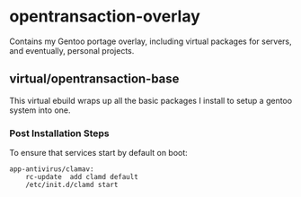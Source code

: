 # opentransaction-overlay

Contains my Gentoo portage overlay, including virtual packages for servers, and eventually, personal projects.

## virtual/opentransaction-base
This virtual ebuild wraps up all the basic packages I install to setup a gentoo system into one.

### Post Installation Steps

To ensure that services start by default on boot:

```
app-antivirus/clamav:
	rc-update  add clamd default
	/etc/init.d/clamd start
```
